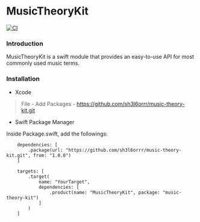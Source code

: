 # MusicTheoryKit

[![CI](https://github.com/sh3l6orrr/music-theory-kit/actions/workflows/CI.yml/badge.svg)](https://github.com/sh3l6orrr/music-theory-kit/actions/workflows/CI.yml)

### Introduction

MusicTheoryKit is a swift module that provides an easy-to-use API for most commonly used music terms.

### Installation

- Xcode 

> File - Add Packages - https://github.com/sh3l6orrr/music-theory-kit.git

- Swift Package Manager 

Inside Package.swift, add the followings:

```
    dependencies: [
        .package(url: "https://github.com/sh3l6orrr/music-theory-kit.git", from: "1.0.0")
    ]
```
```
    targets: [
        .target(
            name: "YourTarget",
            dependencies: [
                .product(name: "MusicTheoryKit", package: "music-theory-kit")
            ]
        )
    ]
```

